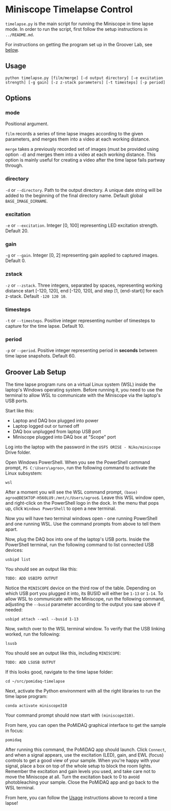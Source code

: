 # Miniscope Timelapse Control

`timelapse.py` is the main script for running the Miniscope in time lapse mode. In order to run the script, first follow the setup instructions in `../README.md`.

For instructions on getting the program set up in the Groover Lab, see [below](#groover-lab-setup). 

## Usage

```
python timelapse.py [film/merge] [-d output directory] [-e excitation strength] [-g gain] [-z z-stack parameters] [-t timesteps] [-p period]
```

## Options

### mode

Positional argument.

`film` records a series of time lapse images according to the given parameters, and merges them into a video at each working distance. 

`merge` takes a previously recorded set of images (must be provided using option `-d`) and merges them into a video at each working distance. This option is mainly useful for creating a video after the time lapse fails partway through.

### directory

`-d` or `--directory`. Path to the output directory. A unique date string will be added to the beginning of the final directory name. Default global `BASE_IMAGE_DIRNAME`.

### excitation

`-e` or `--excitation`. Integer [0, 100] representing LED excitation strength. Default 20.

### gain

`-g` or `--gain`. Integer [0, 2] representing gain applied to captured images. Default 0.

### zstack

`-z` or `--zstack`. Three integers, separated by spaces, representing working distance start [-120, 120], end [-120, 120], and step [1, (end-start)] for each z-stack. Default `-120 120 10`.

### timesteps

`-t` or `--timesteps`. Positive integer representing number of timesteps to capture for the time lapse. Default 10.

### period

`-p` or `--period`. Positive integer representing period in **seconds** between time lapse snapshots. Default 60. 


## Groover Lab Setup

The time lapse program runs on a virtual Linux system (WSL) inside the laptop's Windows operating system. Before running it, you need to use the terminal to allow WSL to communicate with the Miniscope via the laptop's USB ports.

Start like this:
* Laptop and DAQ box plugged into power
* Laptop logged out or turned off
* DAQ box unplugged from laptop USB port 
* Miniscope plugged into DAQ box at "Scope" port

Log into the laptop with the password in the `USFS ORISE - Niko/miniscope` Drive folder.

Open Windows PowerShell. When you see the PowerShell command prompt, `PS C:\Users\agroo>`, run the following command to activate the Linux subsystem:

```
wsl
```

After a moment you will see the WSL command prompt, `(base) agroo@DESKTOP-H560LU9:/mnt/c/Users/agroo$`. Leave this WSL window open, and right-click on the PowerShell logo in the dock. In the menu that pops up, click `Windows PowerShell` to open a new terminal.

Now you will have two terminal windows open - one running PowerShell and one running WSL. Use the command prompts from above to tell them apart.  

Now, plug the DAQ box into one of the laptop's USB ports. Inside the PowerShell terminal, run the following command to list connected USB devices:

```
usbipd list
```

You should see an output like this:

```
TODO: ADD USBIPD OUTPUT
```

Notice the `MINISCOPE` device on the third row of the table. Depending on which USB port you plugged it into, its BUSID will either be `1-13` or `1-14`. To allow WSL to communicate with the Miniscope, run the following command, adjusting the `--busid` parameter according to the output you saw above if needed:

```
usbipd attach --wsl --busid 1-13
```

Now, switch over to the WSL terminal window. To verify that the USB linking worked, run the following:

```
lsusb
```

You should see an output like this, including `MINISCOPE`:

```
TODO: ADD LSUSB OUTPUT
```

If this looks good, navigate to the time lapse folder:

```
cd ~/src/pomidaq-timelapse
```

Next, activate the Python environment with all the right libraries to run the time lapse program:

```
conda activate miniscope310
```

Your command prompt should now start with `(miniscope310)`. 

From here, you can open the PoMiDAQ graphical interface to get the sample in focus:

```
pomidaq
```

After running this command, the PoMiDAQ app should launch. Click `Connect`, and when a signal appears, use the excitation (LED), gain, and EWL (focus) controls to get a good view of your sample. When you're happy with your signal, place a box on top of the whole setup to block the room lights. Remember the excitation and gain levels you used, and take care not to move the Miniscope at all. Turn the excitation back to 0 to avoid photobleaching your sample. Close the PoMiDAQ app and go back to the WSL terminal.

From here, you can follow the [Usage](#usage) instructions above to record a time lapse!


